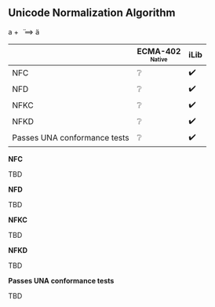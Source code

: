 ## Unicode Normalization Algorithm

a + &nbsp;̈ ⟹ ä

| | ECMA-402<br><sub><sup>Native</sup></sub> | iLib |
| --- | --- | --- |
| NFC | :grey_question: | :heavy_check_mark: |
| NFD | :grey_question: | :heavy_check_mark: |
| NFKC | :grey_question: | :heavy_check_mark: |
| NFKD | :grey_question: | :heavy_check_mark: |
| Passes UNA conformance tests | :grey_question: | :heavy_check_mark: |

**NFC**

TBD

**NFD**

TBD

**NFKC**

TBD

**NFKD**

TBD

**Passes UNA conformance tests**

TBD
